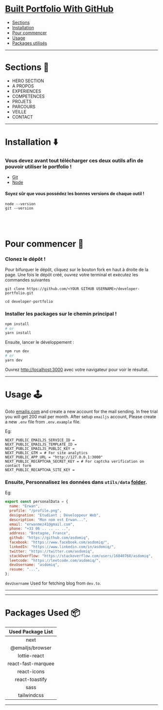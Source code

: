
# [Built Portfolio With GitHub ](https://github.com/asdomiq/github-portfolio)
- [Sections](#sections-bookmark)
- [Installation](#installation-arrow_down)
- [Pour commencer](#getting-started-dart)
- [Usage](#usage-joystick)
- [Packages utilisés](#packages-used-package)

---

# Sections :bookmark:

- HERO SECTION
- A PROPOS
- EXPERIENCES
- COMPETENCES
- PROJETS
- PARCOURS
- VEILLE
- CONTACT

---

# Installation :arrow_down:

### Vous devez avant tout télécharger ces deux outils afin de pouvoir utiliser le portfolio !

- [Git](https://git-scm.com/downloads)
- [Node](https://nodejs.org/en/download/)

#### Soyez sûr que vous possédez les bonnes versions de chaque outil !

```
node --version
git --version
```

## <br />

# Pour commencer :dart:

### Clonez le dépôt !

Pour bifurquer le dépôt, cliquez sur le bouton fork en haut à droite de la page. Une fois le dépôt créé, ouvrez votre terminal et exécutez les commandes suivantes
```
git clone https://github.com/<YOUR GITHUB USERNAME>/developer-portfolio.git

cd developer-portfolio
```

### Installer les packages sur le chemin principal !

```bash
npm install
# or
yarn install
```

Ensuite, lancer le développement :

```bash
npm run dev
# or
yarn dev
```

Ouvrez [http://localhost:3000](http://localhost:3000) avec votre navigateur pour voir le résultat.

---

# Usage :joystick:

Goto [emailjs.com](https://www.emailjs.com/) and create a new account for the mail sending. In free trial you will get 200 mail per month. After setup `emailjs` account, Please create a new `.env` file from `.env.example` file.

Eg:

```env
NEXT_PUBLIC_EMAILJS_SERVICE_ID =
NEXT_PUBLIC_EMAILJS_TEMPLATE_ID =
NEXT_PUBLIC_EMAILJS_PUBLIC_KEY =
NEXT_PUBLIC_GTM = # For site analytics
NEXT_PUBLIC_APP_URL = "http://127.0.0.1:3000"
NEXT_PUBLIC_RECAPTCHA_SECRET_KEY = # For captcha verification on contact form
NEXT_PUBLIC_RECAPTCHA_SITE_KEY =
```

### Ensuite, Personnalisez les données dans `utils/data` [folder](https://github.com/asdomiq/developer-portfolio/tree/main/utils/data).

Eg:

```javascript
export const personalData = {
  name: "Erwan",
  profile: "/profile.png",
  designation: "Etudiant ; Développeur Web",
  description: "Mon nom est Erwan...",
  email: "erwanmez41@gmail.com",
  phone: "+33 06 .. .. .. ..",
  address: "Bretagne, France",
  github: "https://github.com/asdomiq",
  facebook: "https://www.facebook.com/asdomiq/",
  linkedIn: "https://www.linkedin.com/in/asdomiq/",
  twitter: "https://twitter.com/asdomiq",
  stackOverflow: "https://stackoverflow.com/users/16840768/asdomiq",
  leetcode: "https://leetcode.com/asdomiq/",
  devUsername: "asdomiq",
  resume: "...",
};
```

`devUsername` Used for fetching blog from `dev.to`.

---

---

# Packages Used :package:

| Used Package List  |
| :----------------: |
|        next        |
|  @emailjs/browser  |
|    lottie-react    |
| react-fast-marquee |
|    react-icons     |
|   react-toastify   |
|        sass        |
|    tailwindcss     |

---
